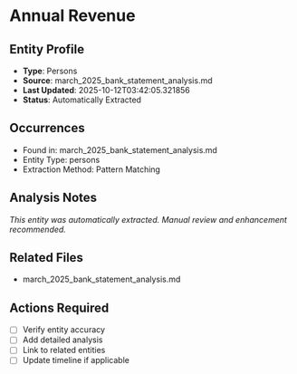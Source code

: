 # Annual Revenue

## Entity Profile
- **Type**: Persons
- **Source**: march_2025_bank_statement_analysis.md
- **Last Updated**: 2025-10-12T03:42:05.321856
- **Status**: Automatically Extracted

## Occurrences
- Found in: march_2025_bank_statement_analysis.md
- Entity Type: persons
- Extraction Method: Pattern Matching

## Analysis Notes
*This entity was automatically extracted. Manual review and enhancement recommended.*

## Related Files
- march_2025_bank_statement_analysis.md

## Actions Required
- [ ] Verify entity accuracy
- [ ] Add detailed analysis
- [ ] Link to related entities
- [ ] Update timeline if applicable
